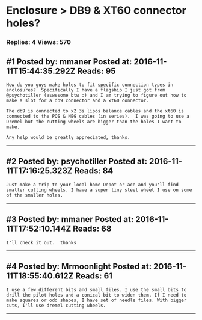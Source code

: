 # Enclosure &gt; DB9 &amp; XT60 connector holes?

### Replies: 4 Views: 570

## \#1 Posted by: mmaner Posted at: 2016-11-11T15:44:35.292Z Reads: 95

```
How do you guys make holes to fit specific connection types in enclosures?  Specifically I have a flagship I just got from @psychotiller (aswesome btw :) and I am trying to figure out how to make a slot for a db9 connector and a xt60 connector.  

The db9 is connected to x2 3s lipos balance cables and the xt60 is connected to the POS & NEG cables (in series).  I was going to use a Dremel but the cutting wheels are bigger than the holes I want to make.  

Any help would be greatly appreciated, thanks.
```

---
## \#2 Posted by: psychotiller Posted at: 2016-11-11T17:16:25.323Z Reads: 84

```
Just make a trip to your local home Depot or ace and you'll find smaller cutting wheels. I have a super tiny steel wheel I use on some of the smaller holes.
```

---
## \#3 Posted by: mmaner Posted at: 2016-11-11T17:52:10.144Z Reads: 68

```
I'll check it out.  thanks
```

---
## \#4 Posted by: Mrmoonlight Posted at: 2016-11-11T18:55:40.612Z Reads: 61

```
I use a few different bits and small files. I use the small bits to drill the pilot holes and a conical bit to widen them. If I need to make squares or odd shapes, I have set of needle files. With bigger cuts, I'll use dremel cutting wheels.
```

---
